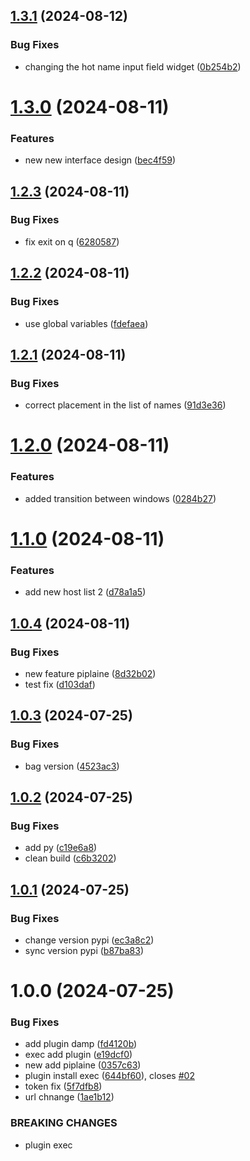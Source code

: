 ## [1.3.1](https://github.com/CtrlPy/hos-utility/compare/v1.3.0...v1.3.1) (2024-08-12)


### Bug Fixes

* changing the hot name input field widget ([0b254b2](https://github.com/CtrlPy/hos-utility/commit/0b254b260b53f6c8d35e902bd9949cd38ceb4083))

# [1.3.0](https://github.com/CtrlPy/hos-utility/compare/v1.2.3...v1.3.0) (2024-08-11)


### Features

* new new interface design ([bec4f59](https://github.com/CtrlPy/hos-utility/commit/bec4f59bbd1d013c09e8038bcf633043ffae2931))

## [1.2.3](https://github.com/CtrlPy/hos-utility/compare/v1.2.2...v1.2.3) (2024-08-11)


### Bug Fixes

* fix exit on q ([6280587](https://github.com/CtrlPy/hos-utility/commit/62805878b32ae865f40b03b9eb84b9bab1f78719))

## [1.2.2](https://github.com/CtrlPy/hos-utility/compare/v1.2.1...v1.2.2) (2024-08-11)


### Bug Fixes

* use global variables ([fdefaea](https://github.com/CtrlPy/hos-utility/commit/fdefaea0ea1253a916cd832cd6ed91371e5d94fa))

## [1.2.1](https://github.com/CtrlPy/hos-utility/compare/v1.2.0...v1.2.1) (2024-08-11)


### Bug Fixes

* correct placement in the list of names ([91d3e36](https://github.com/CtrlPy/hos-utility/commit/91d3e362215a084dee121d225c5756dfdfa03519))

# [1.2.0](https://github.com/CtrlPy/hos-utility/compare/v1.1.0...v1.2.0) (2024-08-11)


### Features

* added transition between windows ([0284b27](https://github.com/CtrlPy/hos-utility/commit/0284b27b3b01a3cd817fd30569a8c907f3ad1936))

# [1.1.0](https://github.com/CtrlPy/hos-utility/compare/v1.0.4...v1.1.0) (2024-08-11)


### Features

* add new host list 2 ([d78a1a5](https://github.com/CtrlPy/hos-utility/commit/d78a1a5b1636f4ccab344275fa179c8494e4e7d9))

## [1.0.4](https://github.com/CtrlPy/hos-utility/compare/v1.0.3...v1.0.4) (2024-08-11)


### Bug Fixes

* new feature piplaine ([8d32b02](https://github.com/CtrlPy/hos-utility/commit/8d32b0276013207aa3c7226d50be76a3c9f5d3fe))
* test fix ([d103daf](https://github.com/CtrlPy/hos-utility/commit/d103daf75d2561a9f9fc10086d7594419151d949))

## [1.0.3](https://github.com/CtrlPy/hos-utility/compare/v1.0.2...v1.0.3) (2024-07-25)


### Bug Fixes

* bag version ([4523ac3](https://github.com/CtrlPy/hos-utility/commit/4523ac37906fdce971e30e0d4c1eac4809b9b9e5))

## [1.0.2](https://github.com/CtrlPy/hos-utility/compare/v1.0.1...v1.0.2) (2024-07-25)


### Bug Fixes

* add py ([c19e6a8](https://github.com/CtrlPy/hos-utility/commit/c19e6a8a9a7b8698b7768adf30580f2db2fa13fd))
* clean build ([c6b3202](https://github.com/CtrlPy/hos-utility/commit/c6b3202e31f17580561e1eb5cdb1dae89ebf0d39))

## [1.0.1](https://github.com/CtrlPy/hos-utility/compare/v1.0.0...v1.0.1) (2024-07-25)


### Bug Fixes

* change version pypi ([ec3a8c2](https://github.com/CtrlPy/hos-utility/commit/ec3a8c209f75e13445eaa1f556ed71b5d243adc3))
* sync version pypi ([b87ba83](https://github.com/CtrlPy/hos-utility/commit/b87ba830458a846d6b8a4c0c408259949584b541))

# 1.0.0 (2024-07-25)


### Bug Fixes

* add plugin damp ([fd4120b](https://github.com/CtrlPy/hos-utility/commit/fd4120b0090a134b4247cffe69713f6e175cac8a))
* exec add plugin ([e19dcf0](https://github.com/CtrlPy/hos-utility/commit/e19dcf0ea3a85842ad4fc19c761852ef0ab53940))
* new add piplaine ([0357c63](https://github.com/CtrlPy/hos-utility/commit/0357c63014702752c7bf56a5941367780cfedf01))
* plugin install exec ([644bf60](https://github.com/CtrlPy/hos-utility/commit/644bf602861bad3fe026536ceddbd264b6188ec1)), closes [#02](https://github.com/CtrlPy/hos-utility/issues/02)
* token fix ([5f7dfb8](https://github.com/CtrlPy/hos-utility/commit/5f7dfb85e18ec8cd8bc8c78a7a39f010cca427c7))
* url chnange ([1ae1b12](https://github.com/CtrlPy/hos-utility/commit/1ae1b12a609cc5a6baafdccafe2c5171c10e8a02))


### BREAKING CHANGES

* plugin exec
